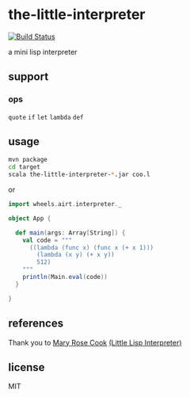 # the-little-interpreter

[![Build Status][build-badge]][build-status]

a mini lisp interpreter

## support

### ops

`quote` `if` `let` `lambda` `def`

## usage

```bash
mvn package
cd target
scala the-little-interpreter-*.jar coo.l
```

or

```scala
import wheels.airt.interpreter._

object App {

  def main(args: Array[String]) {
    val code = """
      ((lambda (func x) (func x (+ x 1)))
        (lambda (x y) (+ x y))
        512)
    """
    println(Main.eval(code))
  }

}
```

## references

Thank you to [Mary Rose Cook](http://maryrosecook.com/) [(Little Lisp Interpreter)](https://www.recurse.com/blog/21-little-lisp-interpreter)

## license

MIT

[build-badge]: https://img.shields.io/travis/airt/the-little-interpreter.svg
[build-status]: https://travis-ci.org/airt/the-little-interpreter
